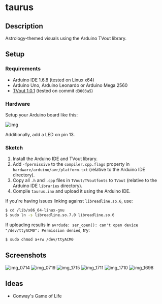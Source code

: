 # taurus

## Description
Astrology-themed visuals using the Arduino TVout library.

## Setup
### Requirements
- Arduino IDE 1.6.8 (tested on Linux x64)
- Arduino Uno, Arduino Leonardo or Arduino Mega 2560 
- [TVout 1.0.1](https://github.com/Avamander/arduino-tvout) (tested on commit `d3003a5`)

### Hardware
Setup your Arduino board like this:

![img](https://user-images.githubusercontent.com/6868935/56868337-6d058f00-69c7-11e9-8973-919bfe2ac063.png)

Additionally, add a LED on pin 13.

### Sketch
1. Install the Arduino IDE and TVout library.
2. Add `-fpermissive` to the `compiler.cpp.flags` property in `hardware/arduino/avr/platform.txt` (relative to the Arduino IDE directory).
3. Copy all `.h` and `.cpp` files in `TVout/TVoutfonts` to `TVout` (relative to the Arduino IDE `libraries` directory).
4. Compile `taurus.ino` and upload it using the Arduino IDE.

If you're having issues linking against `libreadline.so.6`, use:
```bash
$ cd /lib/x86_64-linux-gnu
$ sudo ln -s libreadline.so.7.0 libreadline.so.6
```

If uploading results in `avrdude: ser_open(): can't open device "/dev/ttyACM0": Permission denied`, try:
```bash
$ sudo chmod a+rw /dev/ttyACM0
```

## Screenshots

![img_0714](https://user-images.githubusercontent.com/6868935/42914036-79731b78-8ace-11e8-88e7-f8c045d09696.jpg)
![img_0719](https://user-images.githubusercontent.com/6868935/42914050-96a5b64c-8ace-11e8-80aa-4fc0dfabe320.jpg)
![img_1715](https://cloud.githubusercontent.com/assets/6868935/26022668/2ab70f9a-3781-11e7-98f2-d60cb15e479e.JPG)
![img_1711](https://cloud.githubusercontent.com/assets/6868935/26022669/2aeebe40-3781-11e7-96ab-6e3bf6f0a840.JPG)
![img_1710](https://cloud.githubusercontent.com/assets/6868935/26022670/2aef7b46-3781-11e7-9255-9f0aff535799.JPG)
![img_1698](https://cloud.githubusercontent.com/assets/6868935/26022671/2af458c8-3781-11e7-8d7f-3fb0c9a38bb3.JPG)

## Ideas
- Conway's Game of Life
